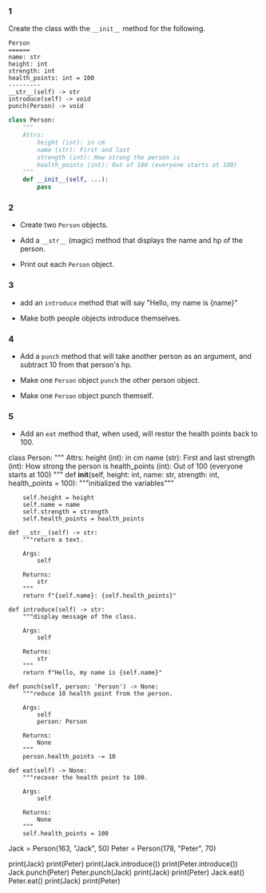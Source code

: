 ### 1
Create the class with the `__init__` method for the following.

```
Person
======
name: str
height: int
strength: int
health_points: int = 100
---------
__str__(self) -> str
introduce(self) -> void
punch(Person) -> void
```

```python
class Person:
    """
    Attrs:
        height (int): in cm
        name (str): First and last
        strength (int): How strong the person is 
        health_points (int): Out of 100 (everyone starts at 100)
    """
    def __init__(self, ...):
        pass
```

### 2
- Create two `Person` objects.

- Add a `__str__` (magic) method that displays the name and hp of the person.

- Print out each `Person` object.

### 3

- add an `introduce` method that will say "Hello, my name is {name}"

- Make both people objects introduce themselves.

### 4

- Add a `punch` method that will take another person as an argument, and subtract 10 from that person's hp.

- Make one `Person` object `punch` the other person object.

- Make one `Person` object punch themself.

### 5
- Add an `eat` method that, when used, will restor the health points back to 100.


class Person:
    """
    Attrs:
        height (int): in cm
        name (str): First and last
        strength (int): How strong the person is 
        health_points (int): Out of 100 (everyone starts at 100)
    """
    def __init__(self, height: int, name: str, strength: int, health_points = 100):
        """initialized the variables"""

        self.height = height
        self.name = name
        self.strength = strength
        self.health_points = health_points
    
    def __str__(self) -> str:
        """return a text.

        Args: 
            self
        
        Returns: 
            str
        """
        return f"{self.name}: {self.health_points}"
    
    def introduce(self) -> str:
        """display message of the class.

        Args: 
            self

        Returns: 
            str
        """
        return f"Hello, my name is {self.name}"

    def punch(self, person: 'Person') -> None:
        """reduce 10 health point from the person.

        Args: 
            self
            person: Person
        
        Returns: 
            None
        """
        person.health_points -= 10

    def eat(self) -> None:
        """recover the health point to 100.

        Args: 
            self
        
        Returns: 
            None
        """
        self.health_points = 100

Jack = Person(163, "Jack", 50)
Peter = Person(178, "Peter", 70)

print(Jack)
print(Peter)
print(Jack.introduce())
print(Peter.introduce())
Jack.punch(Peter)
Peter.punch(Jack)
print(Jack)
print(Peter)
Jack.eat()
Peter.eat()
print(Jack)
print(Peter)
